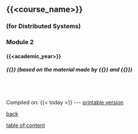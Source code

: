 <br>

## {{<course_name>}}
### **(for Distributed Systems)**

### Module 2

####  {{<academic_year>}}

##### {{<mm>}} (based on the material made by {{<gc>}} and {{<dp>}})


<br>

<br>


Compiled on: {{< today >}} --- [<i class="fa fa-print" aria-hidden="true"></i> printable version](?print-pdf&pdfSeparateFragments=false)

[<i class="fa fa-undo" aria-hidden="true"></i> back](..)

[<i class="fa fa-arrow-down" aria-hidden="true"></i> table of content](#table-of-contents)